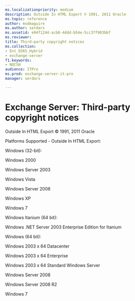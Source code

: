 ```yaml
---
ms.localizationpriority: medium
description: Outside In HTML Export © 1991, 2011 Oracle
ms.topic: reference
author: msdmaguire
ms.author: serdars
ms.assetid: e94f1244-acb8-4ddd-b54e-5cc37f903bbf
ms.reviewer: 
title: Third-party copyright notices
ms.collection:
- Ent_O365_Hybrid
- exchange-server
f1.keywords:
- NOCSH
audience: ITPro
ms.prod: exchange-server-it-pro
manager: serdars

---
```


# Exchange Server: Third-party copyright notices

Outside In HTML Export © 1991, 2011 Oracle

Platforms Supported - Outside In HTML Export:

Windows (32-bit):

Windows 2000

Windows Server 2003

Windows Vista

Windows Server 2008

Windows XP

Windows 7

Windows Itanium (64 bit):

Windows .NET Server 2003 Enterprise Edition for Itanium

Windows (64 bit):

Windows 2003 x 64 Datacenter

Windows 2003 x 64 Enterprise

Windows 2003 x 64 Standard Windows Server

Windows Server 2008

Windows Server 2008 R2

Windows 7
